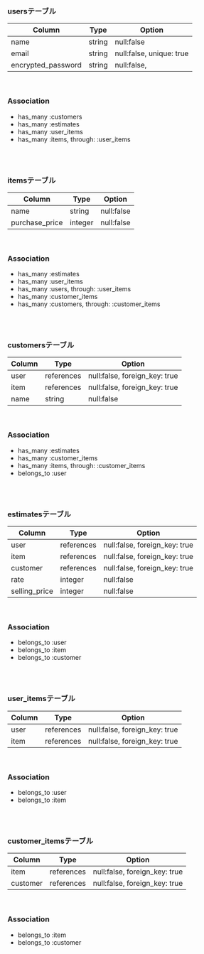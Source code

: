 ### usersテーブル
| Column             | Type   | Option                   |
| ------------------ | ------ | ------------------------ |
| name               | string | null:false               |
| email              | string | null:false, unique: true |
| encrypted_password | string | null:false,              |
<br>

### Association
- has_many :customers
- has_many :estimates
- has_many :user_items
- has_many :items, through: :user_items
<br>
<br>

### itemsテーブル
| Column                 | Type       | Option                        |
| ---------------------- | ---------- | ----------------------------- |
| name                   | string     | null:false                    |
| purchase_price         | integer    | null:false                    |
<br>

### Association
- has_many :estimates
- has_many :user_items
- has_many :users, through: :user_items
- has_many :customer_items
- has_many :customers, through: :customer_items
<br>
<br>

### customersテーブル
| Column        | Type       | Option                        |
| ------------- | ---------- | ----------------------------- |
| user          | references | null:false, foreign_key: true |
| item          | references | null:false, foreign_key: true |
| name          | string     | null:false                    |
<br>

### Association
- has_many :estimates
- has_many :customer_items
- has_many :items, through: :customer_items
- belongs_to :user
<br>
<br>

### estimatesテーブル
| Column        | Type       | Option                        |
| ------------- | ---------- | ----------------------------- |
| user          | references | null:false, foreign_key: true |
| item          | references | null:false, foreign_key: true |
| customer      | references | null:false, foreign_key: true |
| rate          | integer    | null:false                    |
| selling_price | integer    | null:false                    |
<br>

### Association
- belongs_to :user
- belongs_to :item
- belongs_to :customer
<br>
<br>

### user_itemsテーブル
| Column        | Type       | Option                        |
| ------------- | ---------- | ----------------------------- |
| user          | references | null:false, foreign_key: true |
| item          | references | null:false, foreign_key: true |
<br>

### Association
- belongs_to :user
- belongs_to :item
<br>
<br>

### customer_itemsテーブル
| Column        | Type       | Option                        |
| ------------- | ---------- | ----------------------------- |
| item          | references | null:false, foreign_key: true |
| customer      | references | null:false, foreign_key: true |
<br>

### Association
- belongs_to :item
- belongs_to :customer
